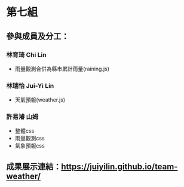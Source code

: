 # 第七組
## 參與成員及分工：
### 林育琦 Chi Lin
- 雨量觀測合併為縣市累計雨量(raining.js)

### 林瑞怡 Jui-Yi Lin
- 天氣預報(weather.js)

### 許易濬 山姆  
- 整體css
- 雨量觀測css
- 氣象預報css  

## 成果展示連結：https://juiyilin.github.io/team-weather/
